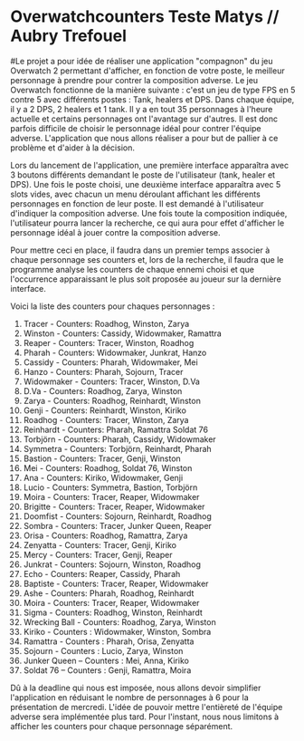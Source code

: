 # Overwatchcounters Teste Matys // Aubry Trefouel

#Le projet a pour idée de réaliser une application "compagnon" du jeu Overwatch 2 permettant d'afficher, en fonction de votre poste, le meilleur personnage à prendre pour contrer la composition adverse. Le jeu Overwatch fonctionne de la manière suivante : c'est un jeu de type FPS en 5 contre 5 avec différents postes : Tank, healers et DPS. Dans chaque équipe, il y a 2 DPS, 2 healers et 1 tank. Il y a en tout 35 personnages à l'heure actuelle et certains personnages ont l'avantage sur d'autres. Il est donc parfois difficile de choisir le personnage idéal pour contrer l'équipe adverse. L'application que nous allons réaliser a pour but de pallier à ce problème et d'aider à la décision.

Lors du lancement de l'application, une première interface apparaîtra avec 3 boutons différents demandant le poste de l'utilisateur (tank, healer et DPS). Une fois le poste choisi, une deuxième interface apparaîtra avec 5 slots vides, avec chacun un menu déroulant affichant les différents personnages en fonction de leur poste. Il est demandé à l'utilisateur d'indiquer la composition adverse. Une fois toute la composition indiquée, l'utilisateur pourra lancer la recherche, ce qui aura pour effet d'afficher le personnage idéal à jouer contre la composition adverse.

Pour mettre ceci en place, il faudra dans un premier temps associer à chaque personnage ses counters et, lors de la recherche, il faudra que le programme analyse les counters de chaque ennemi choisi et que l'occurrence apparaissant le plus soit proposée au joueur sur la dernière interface.

Voici la liste des counters pour chaques personnages : 

1.	Tracer - Counters: Roadhog, Winston, Zarya
2.	Winston - Counters: Cassidy, Widowmaker, Ramattra
3.	Reaper - Counters: Tracer, Winston, Roadhog
4.	Pharah - Counters: Widowmaker, Junkrat, Hanzo
5.	Cassidy - Counters: Pharah, Widowmaker, Mei
6.	Hanzo - Counters: Pharah, Sojourn, Tracer
7.	Widowmaker - Counters: Tracer, Winston, D.Va
8.	D.Va - Counters: Roadhog, Zarya, Winston
9.	Zarya - Counters: Roadhog, Reinhardt, Winston
10.	Genji - Counters: Reinhardt, Winston, Kiriko
11.	Roadhog - Counters: Tracer, Winston, Zarya
12.	Reinhardt - Counters: Pharah, Ramattra Soldat 76
13.	Torbjörn - Counters: Pharah, Cassidy, Widowmaker
14.	Symmetra - Counters: Torbjörn, Reinhardt, Pharah
15.	Bastion - Counters: Tracer, Genji, Winston
16.	Mei - Counters: Roadhog, Soldat 76, Winston
17.	Ana - Counters: Kiriko, Widowmaker, Genji
18.	Lucio - Counters: Symmetra, Bastion, Torbjörn
19.	Moira - Counters: Tracer, Reaper, Widowmaker
20.	Brigitte - Counters: Tracer, Reaper, Widowmaker
21.	Doomfist - Counters: Sojourn, Reinhardt, Roadhog
22.	Sombra - Counters: Tracer, Junker Queen, Reaper
23.	Orisa - Counters: Roadhog, Ramattra, Zarya
24.	Zenyatta - Counters: Tracer, Genji, Kiriko
25.	Mercy - Counters: Tracer, Genji, Reaper
26.	Junkrat - Counters: Sojourn, Winston, Roadhog
27.	Echo - Counters: Reaper, Cassidy, Pharah
28.	Baptiste - Counters: Tracer, Reaper, Widowmaker
29.	Ashe - Counters: Pharah, Roadhog, Reinhardt
30.	Moira - Counters: Tracer, Reaper, Widowmaker
31.	Sigma - Counters: Roadhog, Winston, Reinhardt
32.	Wrecking Ball - Counters: Roadhog, Zarya, Winston
33.	Kiriko - Counters : Widowmaker, Winston, Sombra
34.	Ramattra - Counters : Pharah, Orisa, Zenyatta
35.	Sojourn - Counters : Lucio, Zarya, Winston
36.	Junker Queen – Counters : Mei, Anna, Kiriko
37.	Soldat 76 – Counters : Genji, Ramattra, Moira

Dû à la deadline qui nous est imposée, nous allons devoir simplifier l'application en réduisant le nombre de personnages à 6 pour la présentation de mercredi. L'idée de pouvoir mettre l'entièreté de l'équipe adverse sera implémentée plus tard. Pour l'instant, nous nous limitons à afficher les counters pour chaque personnage séparément. 
